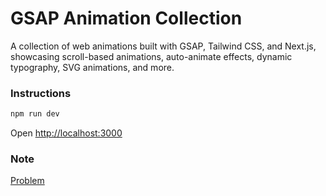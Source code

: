 # GSAP Animation Collection

A collection of web animations built with GSAP, Tailwind CSS, and Next.js, showcasing scroll-based animations, auto-animate effects, dynamic typography, SVG animations, and more.

### Instructions 

```bash
npm run dev 
```

Open [http://localhost:3000](http://localhost:3000) 


### Note 
 [Problem](/notes/note.md)
